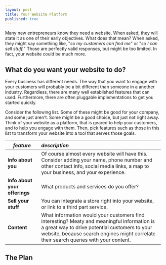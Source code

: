 ```yaml
---
layout: post
title: Your Website Platform
published: true
---
```





Many new entrepreneurs know they need a website.  When asked, they will state it as one of their early objectives.  What does that mean?  When asked, they might say something like, "_so my customers can find me_" or "_so I can sell stuff._"  Those are perfectly valid responses, but might be too limited.  In fact, your website could be much more.

## What do you want your website to do?

Every business has different needs. The way that you want to engage with your customers will probably be a bit different than someone in a another industry. Regardless, there are many well established features that can used. Furthermore, there are often pluggable implementations to get you started quickly.

Consider the following list.  Some of these might be good for your company, and some just aren't. Some might be a good choice, but just not right away.  Think of your website as a platform, that is geared to help your customers, and to help you engage with them. Then, pick features such as those in this list to transform your website into a tool that serves those goals.

_feature_  | _description_
---------|:-----------------------------------------
**Info about you**  | Of course almost every website will have this. Consider adding your name, phone number and other contact info, social media links, a map to your business, and your experience.
**Info about your offerings**  | What products and services do you offer?
**Sell your stuff**| You can integrate a store right into your website, or link to a third part service.
**Content** | What information would your customers find interesting?  Meaty and meaningful information is a great way to drive potential customers to your website, because search engines might correlate their search queries with your content.

## The Plan
